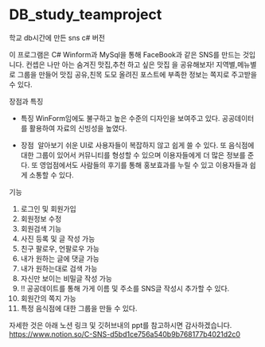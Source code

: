 # DB_study_teamproject
학교 db시간에 만든 sns c# 버전

이 프로그램은 C# Winform과 MySql을 통해 FaceBook과 같은 SNS를 만드는 것입니다.
컨셉은 나만 아는 숨겨진 맛집,추천 하고 싶은 맛집 을 공유해보자! 지역별,메뉴별로 그룹을 만들어 맛집 공유,친목 도모 올려진 포스트에 부족한 정보는 쪽지로 주고받을 수 있다.

장점과 특징
- 특징 
	WinForm임에도 불구하고 높은 수준의 디자인을 보여주고 있다.
	공공데이터를 활용하여 자료의 신빙성을 높였다.
	
- 장점 
	알아보기 쉬운 UI로 사용자들이 복잡하지 않고 쉽게 쓸 수 있다. 
	또 음식점에 대한 그룹이 있어서 커뮤니티를 형성할 수 있으며 이용자들에게 
	더 많은 정보를 준다.  또 영업점에서도 사람들의 후기를 통해 홍보효과를 
	누릴 수 있고 이용자들과 쉽게 소통할 수 있다.

기능
1. 로그인 및 회원가입
2. 회원정보 수정
3. 회원검색 기능
4. 사진 등록 및 글 작성 가능
5. 친구 팔로우, 언팔로우 가능
6. 내가 원하는 글에 댓글 가능
7. 내가 원하는대로 검색 가능
8. 자신만 보이는 비밀글 작성 가능
9. !! 공공데이트를 통해 가게 이름 및 주소를 SNS글 작성시 추가할 수 있다.
10. 회원간의 쪽지 가능
11. 특정 음식점에 대한 그룹을 만들 수 있다.

자세한 것은 아래 노션 링크 및 깃허브내의 ppt를 참고하시면 감사하겠습니다.
https://www.notion.so/C-SNS-d5bd1ce756a540b9b768177b4021d2c0
